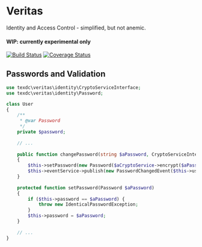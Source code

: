 Veritas
=========

Identity and Access Control - simplified, but not anemic.

#### WIP: currently experimental only

[![Build Status](https://travis-ci.org/texdc/Veritas.png?branch=develop)](https://travis-ci.org/texdc/Veritas)
[![Coverage Status](https://coveralls.io/repos/texdc/Veritas/badge.png?branch=develop)](https://coveralls.io/r/texdc/Veritas?branch=develop)

Passwords and Validation
------------------------

```php
use texdc\veritas\identity\CryptoServiceInterface;
use texdc\veritas\identity\Password;

class User
{
    /**
     * @var Password
     */
    private $password;
    
    // ...
    
    public function changePassword(string $aPassword, CryptoServiceInterface $aCryptoService)
    {
        $this->setPassword(new Password($aCryptoService->encrypt($aPassword)));
        $this->eventService->publish(new PasswordChangedEvent($this->userId));
    }
    
    protected function setPassword(Password $aPassword)
    {
        if ($this->password == $aPassword) {
            throw new IdenticalPasswordException;
        }
        $this->password = $aPassword;
    }
    
    // ...
}
```

